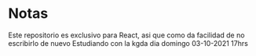 # Notas

Este repositorio es exclusivo para React, asi que como da facilidad de no escribirlo de nuevo
Estudiando con la kgda dia domingo 03-10-2021 17hrs
